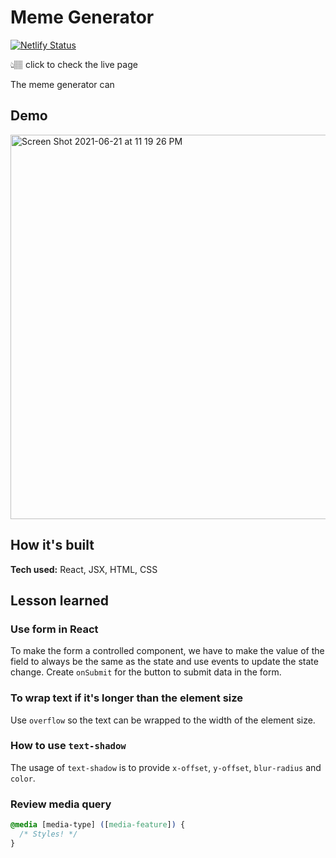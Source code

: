 # Meme Generator

[![Netlify Status](https://api.netlify.com/api/v1/badges/8dd3688a-8f84-4c53-8702-a2cd7fcbe574/deploy-status)](https://yourmemegenerator.netlify.app)

👆🏽 click to check the live page

The meme generator can 

## Demo

<img width="615" alt="Screen Shot 2021-06-21 at 11 19 26 PM" src="https://user-images.githubusercontent.com/51871665/122873949-48777a00-d2e7-11eb-8407-ee3be353bb35.png">

## How it's built
**Tech used:** React, JSX, HTML, CSS

## Lesson learned

### Use form in React

To make the form a controlled component, we have to make the value of the field to always be the same as the state and use events to update the state change. 
Create `onSubmit` for the button to submit data in the form.

### To wrap text if it's longer than the element size

Use `overflow` so the text can be wrapped to the width of the element size.

### How to use `text-shadow`

The usage of `text-shadow` is to provide `x-offset`, `y-offset`, `blur-radius` and `color`.

### Review media query

```css
@media [media-type] ([media-feature]) {
  /* Styles! */
}
```
